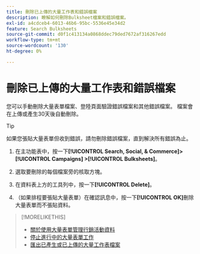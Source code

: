 ```yaml
---
title: 刪除已上傳的大量工作表和錯誤檔案
description: 瞭解如何刪除Bulksheet檔案和錯誤檔案。
exl-id: a4cdceb4-6013-46b6-95bc-5536e45e34d2
feature: Search Bulksheets
source-git-commit: d0f1c413134a0868ddec79ded7672af316267edd
workflow-type: tm+mt
source-wordcount: '130'
ht-degree: 0%

---
```


# 刪除已上傳的大量工作表和錯誤檔案

您可以手動刪除大量表單檔案、登陸頁面驗證錯誤檔案和其他錯誤檔案。 檔案會在上傳或產生30天後自動刪除。

>[!TIP]
>
>如果您張貼大量表單但收到錯誤，請勿刪除錯誤檔案，直到解決所有錯誤為止。

1. 在主功能表中，按一下&#x200B;**[!UICONTROL Search, Social, & Commerce]> [!UICONTROL Campaigns] >[!UICONTROL Bulksheets]**。

1. 選取要刪除的每個檔案旁的核取方塊。

1. 在資料表上方的工具列中，按一下&#x200B;**[!UICONTROL Delete]**。

1. （如果排程要張貼大量表單）在確認訊息中，按一下&#x200B;**[!UICONTROL OK]**&#x200B;刪除大量表單而不張貼資料。

>[!MORELIKETHIS]
>
>* [關於使用大量表單管理行銷活動資料](bulksheet-about.md)
>* [停止進行中的大量表單工作](bulksheet-stop-job.md)
>* [匯出已產生或已上傳的大量工作表檔案](bulksheet-export.md)
